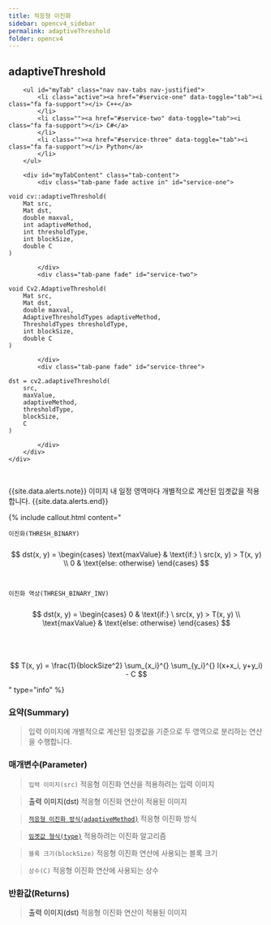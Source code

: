 ```yaml
---
title: 적응형 이진화
sidebar: opencv4_sidebar
permalink: adaptiveThreshold
folder: opencv4
---
```


<div class="row">
    <div class="col-lg-12">
        <h2 class="page-header">adaptiveThreshold</h2>
    </div>
    <div class="col-lg-12">

        <ul id="myTab" class="nav nav-tabs nav-justified">
            <li class="active"><a href="#service-one" data-toggle="tab"><i class="fa fa-support"></i> C++</a>
            </li>
            <li class=""><a href="#service-two" data-toggle="tab"><i class="fa fa-support"></i> C#</a>
            </li>
            <li class=""><a href="#service-three" data-toggle="tab"><i class="fa fa-support"></i> Python</a>
            </li>
        </ul>

        <div id="myTabContent" class="tab-content">
            <div class="tab-pane fade active in" id="service-one">
<pre class="prettyprint"><code class="language-cpp">void cv::adaptiveThreshold(
    Mat src,
    Mat dst,
    double maxval,
    int adaptiveMethod,
    int thresholdType,
    int blockSize,
    double C
)</code></pre>
            </div>
            <div class="tab-pane fade" id="service-two">
<pre class="prettyprint"><code class="language-cs">void Cv2.AdaptiveThreshold(
    Mat src,
    Mat dst,
    double maxval,
    AdaptiveThresholdTypes adaptiveMethod,
    ThresholdTypes thresholdType,
    int blockSize,
    double C
)</code></pre>
            </div>
            <div class="tab-pane fade" id="service-three">
<pre class="prettyprint"><code class="language-py">dst = cv2.adaptiveThreshold(
    src,
    maxValue,
    adaptiveMethod,
    thresholdType,
    blockSize,
    C
)</code></pre>
            </div>
        </div>
    </div>
</div>

<br>

{{site.data.alerts.note}}
이미지 내 일정 영역마다 개별적으로 계산된 임곗값을 적용합니다.
{{site.data.alerts.end}}

{% include callout.html content="

`이진화(THRESH_BINARY)`
<br><br>
$$ dst(x, y) = \begin{cases} \text{maxValue} & \text{if:} \ src(x, y) > T(x, y) \\ 0 & \text{else: otherwise} \end{cases} $$
<br><br>
`이진화 역상(THRESH_BINARY_INV)`
<br><br>
$$ dst(x, y) = \begin{cases} 0 & \text{if:} \ src(x, y) > T(x, y) \\ \text{maxValue} & \text{else: otherwise} \end{cases} $$ 
<br><br><br>
$$ T(x, y) = \frac{1}{blockSize^2} \sum_{x_i}^{} \sum_{y_i}^{} I(x+x_i, y+y_i) - C $$

" type="info" %}

### 요약(Summary)

> 입력 이미지에 개별적으로 계산된 임곗값을 기준으로 두 영역으로 분리하는 연산을 수행합니다.

### 매개변수(Parameter)

> `입력 이미지(src)` 적응형 이진화 연산을 적용하려는 입력 이미지

> <a data-toggle="tooltip" data-original-title="{{site.data.glossary.only_C_CS}}">출력 이미지(dst)</a> 적응형 이진화 연산이 적용된 이미지

> [`적응형 이진화 방식(adaptiveMethod)`](AdaptiveThresholdTypes) 적응형 이진화 방식

> [`임곗값 형식(type)`](ThresholdTypes) 적용하려는 이진화 알고리즘

> `블록 크기(blockSize)` 적응형 이진화 연산에 사용되는 블록 크기

> `상수(C)` 적응형 이진화 연산에 사용되는 상수

### 반환값(Returns)

> <a data-toggle="tooltip" data-original-title="{{site.data.glossary.only_Python}}">출력 이미지(dst)</a> 적응형 이진화 연산이 적용된 이미지